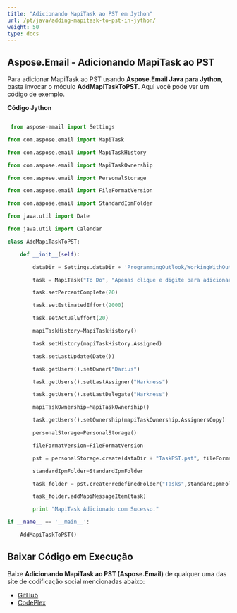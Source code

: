 ```yaml
---
title: "Adicionando MapiTask ao PST em Jython"
url: /pt/java/adding-mapitask-to-pst-in-jython/
weight: 50
type: docs
---
```


## **Aspose.Email - Adicionando MapiTask ao PST**  
Para adicionar MapiTask ao PST usando **Aspose.Email Java para Jython**, basta invocar o módulo **AddMapiTaskToPST**. Aqui você pode ver um código de exemplo.  

**Código Jython**  

```python  

 from aspose-email import Settings  

from com.aspose.email import MapiTask  

from com.aspose.email import MapiTaskHistory  

from com.aspose.email import MapiTaskOwnership  

from com.aspose.email import PersonalStorage  

from com.aspose.email import FileFormatVersion  

from com.aspose.email import StandardIpmFolder  

from java.util import Date  

from java.util import Calendar  

class AddMapiTaskToPST:  

    def __init__(self):  

        dataDir = Settings.dataDir + 'ProgrammingOutlook/WorkingWithOutlookPersonalStorage/AddMapiTaskToPST/'  

        task = MapiTask("To Do", "Apenas clique e digite para adicionar a tarefa", Date(), Date())  

        task.setPercentComplete(20)  

        task.setEstimatedEffort(2000)  

        task.setActualEffort(20)  

        mapiTaskHistory=MapiTaskHistory()  

        task.setHistory(mapiTaskHistory.Assigned)  

        task.setLastUpdate(Date())  

        task.getUsers().setOwner("Darius")  

        task.getUsers().setLastAssigner("Harkness")  

        task.getUsers().setLastDelegate("Harkness")  

        mapiTaskOwnership=MapiTaskOwnership()  

        task.getUsers().setOwnership(mapiTaskOwnership.AssignersCopy)  

        personalStorage=PersonalStorage()  

        fileFormatVersion=FileFormatVersion  

        pst = personalStorage.create(dataDir + "TaskPST.pst", fileFormatVersion.Unicode)  

        standardIpmFolder=StandardIpmFolder  

        task_folder = pst.createPredefinedFolder("Tasks",standardIpmFolder.Tasks)  

        task_folder.addMapiMessageItem(task)  

        print "MapiTask Adicionado com Sucesso."  

if __name__ == '__main__':        

    AddMapiTaskToPST()  

```  
## **Baixar Código em Execução**  
Baixe **Adicionando MapiTask ao PST (Aspose.Email)** de qualquer uma das site de codificação social mencionadas abaixo:  

- [GitHub](https://github.com/aspose-email/Aspose.Email-for-Java/releases/tag/Aspose.Email_Java_for_Jython-v1.0)  
- [CodePlex](https://archive.codeplex.com/?p=asposeemailjavajython)  
